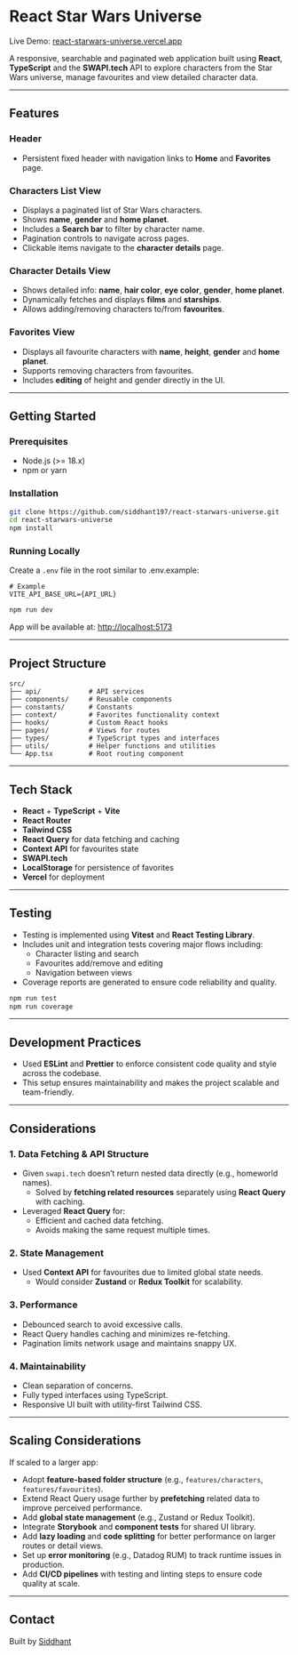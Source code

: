 # React Star Wars Universe

Live Demo: [react-starwars-universe.vercel.app](https://react-starwars-universe-k5e4zs1hn-siddhant197s-projects.vercel.app/)

A responsive, searchable and paginated web application built using **React**, **TypeScript** and the **SWAPI.tech** API to explore characters from the Star Wars universe, manage favourites and view detailed character data.

---

## Features

### Header

- Persistent fixed header with navigation links to **Home** and **Favorites** page.

### Characters List View

- Displays a paginated list of Star Wars characters.
- Shows **name**, **gender** and **home planet**.
- Includes a **Search bar** to filter by character name.
- Pagination controls to navigate across pages.
- Clickable items navigate to the **character details** page.

### Character Details View

- Shows detailed info: **name**, **hair color**, **eye color**, **gender**, **home planet**.
- Dynamically fetches and displays **films** and **starships**.
- Allows adding/removing characters to/from **favourites**.

### Favorites View

- Displays all favourite characters with **name**, **height**, **gender** and **home planet**.
- Supports removing characters from favourites.
- Includes **editing** of height and gender directly in the UI.

---

## Getting Started

### Prerequisites

- Node.js (>= 18.x)
- npm or yarn

### Installation

```bash
git clone https://github.com/siddhant197/react-starwars-universe.git
cd react-starwars-universe
npm install
```

### Running Locally

Create a `.env` file in the root similar to .env.example:

```env
# Example
VITE_API_BASE_URL={API_URL}
```

```bash
npm run dev
```

App will be available at: [http://localhost:5173](http://localhost:5173)

---

## Project Structure

```
src/
├── api/            # API services
├── components/     # Reusable components
├── constants/      # Constants
├── context/        # Favorites functionality context
├── hooks/          # Custom React hooks
├── pages/          # Views for routes
├── types/          # TypeScript types and interfaces
├── utils/          # Helper functions and utilities
└── App.tsx         # Root routing component
```

---

## Tech Stack

- **React** + **TypeScript** + **Vite**
- **React Router**
- **Tailwind CSS**
- **React Query** for data fetching and caching
- **Context API** for favourites state
- **SWAPI.tech**
- **LocalStorage** for persistence of favorites
- **Vercel** for deployment

---

## Testing

- Testing is implemented using **Vitest** and **React Testing Library**.
- Includes unit and integration tests covering major flows including:
  - Character listing and search
  - Favourites add/remove and editing
  - Navigation between views
- Coverage reports are generated to ensure code reliability and quality.

```bash
npm run test
npm run coverage
```

---

## Development Practices

- Used **ESLint** and **Prettier** to enforce consistent code quality and style across the codebase.
- This setup ensures maintainability and makes the project scalable and team-friendly.

---

## Considerations

### 1. Data Fetching & API Structure

- Given `swapi.tech` doesn’t return nested data directly (e.g., homeworld names).
  - Solved by **fetching related resources** separately using **React Query** with caching.
- Leveraged **React Query** for:
  - Efficient and cached data fetching.
  - Avoids making the same request multiple times.

### 2. State Management

- Used **Context API** for favourites due to limited global state needs.
  - Would consider **Zustand** or **Redux Toolkit** for scalability.

### 3. Performance

- Debounced search to avoid excessive calls.
- React Query handles caching and minimizes re-fetching.
- Pagination limits network usage and maintains snappy UX.

### 4. Maintainability

- Clean separation of concerns.
- Fully typed interfaces using TypeScript.
- Responsive UI built with utility-first Tailwind CSS.

---

## Scaling Considerations

If scaled to a larger app:

- Adopt **feature-based folder structure** (e.g., `features/characters`, `features/favourites`).
- Extend React Query usage further by **prefetching** related data to improve perceived performance.
- Add **global state management** (e.g., Zustand or Redux Toolkit).
- Integrate **Storybook** and **component tests** for shared UI library.
- Add **lazy loading** and **code splitting** for better performance on larger routes or detail views.
- Set up **error monitoring** (e.g., Datadog RUM) to track runtime issues in production.
- Add **CI/CD pipelines** with testing and linting steps to ensure code quality at scale.

---

## Contact

Built by [Siddhant](https://github.com/siddhant197)
